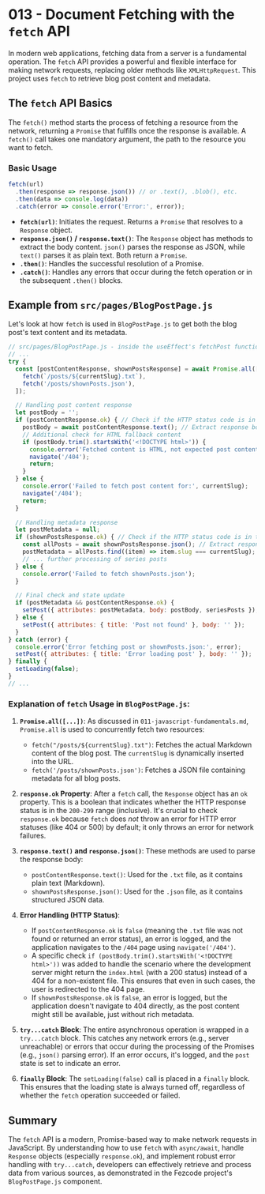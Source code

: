 # 013 - Document Fetching with the `fetch` API

In modern web applications, fetching data from a server is a fundamental operation. The `fetch` API provides a powerful and flexible interface for making network requests, replacing older methods like `XMLHttpRequest`. This project uses `fetch` to retrieve blog post content and metadata.

## The `fetch` API Basics

The `fetch()` method starts the process of fetching a resource from the network, returning a `Promise` that fulfills once the response is available. A `fetch()` call takes one mandatory argument, the path to the resource you want to fetch.

### Basic Usage

```javascript
fetch(url)
  .then(response => response.json()) // or .text(), .blob(), etc.
  .then(data => console.log(data))
  .catch(error => console.error('Error:', error));
```

*   **`fetch(url)`**: Initiates the request. Returns a `Promise` that resolves to a `Response` object.
*   **`response.json()` / `response.text()`**: The `Response` object has methods to extract the body content. `json()` parses the response as JSON, while `text()` parses it as plain text. Both return a `Promise`.
*   **`.then()`**: Handles the successful resolution of a Promise.
*   **`.catch()`**: Handles any errors that occur during the fetch operation or in the subsequent `.then()` blocks.

## Example from `src/pages/BlogPostPage.js`

Let's look at how `fetch` is used in `BlogPostPage.js` to get both the blog post's text content and its metadata.

```javascript
// src/pages/BlogPostPage.js - inside the useEffect's fetchPost function
// ...
try {
  const [postContentResponse, shownPostsResponse] = await Promise.all([
    fetch(`/posts/${currentSlug}.txt`),
    fetch('/posts/shownPosts.json'),
  ]);

  // Handling post content response
  let postBody = '';
  if (postContentResponse.ok) { // Check if the HTTP status code is in the 200-299 range
    postBody = await postContentResponse.text(); // Extract response body as text
    // Additional check for HTML fallback content
    if (postBody.trim().startsWith('<!DOCTYPE html>')) {
      console.error('Fetched content is HTML, not expected post content for:', currentSlug);
      navigate('/404');
      return;
    }
  } else {
    console.error('Failed to fetch post content for:', currentSlug);
    navigate('/404');
    return;
  }

  // Handling metadata response
  let postMetadata = null;
  if (shownPostsResponse.ok) { // Check if the HTTP status code is in the 200-299 range
    const allPosts = await shownPostsResponse.json(); // Extract response body as JSON
    postMetadata = allPosts.find((item) => item.slug === currentSlug);
    // ... further processing of series posts
  } else {
    console.error('Failed to fetch shownPosts.json');
  }

  // Final check and state update
  if (postMetadata && postContentResponse.ok) {
    setPost({ attributes: postMetadata, body: postBody, seriesPosts });
  } else {
    setPost({ attributes: { title: 'Post not found' }, body: '' });
  }
} catch (error) {
  console.error('Error fetching post or shownPosts.json:', error);
  setPost({ attributes: { title: 'Error loading post' }, body: '' });
} finally {
  setLoading(false);
}
// ...
```

### Explanation of `fetch` Usage in `BlogPostPage.js`:

1.  **`Promise.all([...])`**: As discussed in `011-javascript-fundamentals.md`, `Promise.all` is used to concurrently fetch two resources:
    *   `fetch("/posts/${currentSlug}.txt")`: Fetches the actual Markdown content of the blog post. The `currentSlug` is dynamically inserted into the URL.
    *   `fetch('/posts/shownPosts.json')`: Fetches a JSON file containing metadata for all blog posts.

2.  **`response.ok` Property**: After a `fetch` call, the `Response` object has an `ok` property. This is a boolean that indicates whether the HTTP response status is in the `200-299` range (inclusive). It's crucial to check `response.ok` because `fetch` does *not* throw an error for HTTP error statuses (like 404 or 500) by default; it only throws an error for network failures.

3.  **`response.text()` and `response.json()`**: These methods are used to parse the response body:
    *   `postContentResponse.text()`: Used for the `.txt` file, as it contains plain text (Markdown).
    *   `shownPostsResponse.json()`: Used for the `.json` file, as it contains structured JSON data.

4.  **Error Handling (HTTP Status)**:
    *   If `postContentResponse.ok` is `false` (meaning the `.txt` file was not found or returned an error status), an error is logged, and the application navigates to the `/404` page using `navigate('/404')`.
    *   A specific check `if (postBody.trim().startsWith('<!DOCTYPE html>'))` was added to handle the scenario where the development server might return the `index.html` (with a 200 status) instead of a 404 for a non-existent file. This ensures that even in such cases, the user is redirected to the 404 page.
    *   If `shownPostsResponse.ok` is `false`, an error is logged, but the application doesn't navigate to 404 directly, as the post content might still be available, just without rich metadata.

5.  **`try...catch` Block**: The entire asynchronous operation is wrapped in a `try...catch` block. This catches any network errors (e.g., server unreachable) or errors that occur during the processing of the Promises (e.g., `json()` parsing error). If an error occurs, it's logged, and the `post` state is set to indicate an error.

6.  **`finally` Block**: The `setLoading(false)` call is placed in a `finally` block. This ensures that the loading state is always turned off, regardless of whether the `fetch` operation succeeded or failed.

## Summary

The `fetch` API is a modern, Promise-based way to make network requests in JavaScript. By understanding how to use `fetch` with `async/await`, handle `Response` objects (especially `response.ok`), and implement robust error handling with `try...catch`, developers can effectively retrieve and process data from various sources, as demonstrated in the Fezcode project's `BlogPostPage.js` component.
